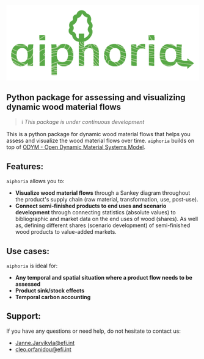 ![aiphoria logo](docs/images/aiphoria-logo.png)

## Python package for assessing and visualizing dynamic wood material flows

> ℹ️ _This package is under continuous development_

This is a python package for dynamic wood material flows that helps you assess and visualize the wood material flows over time. `aiphoria` builds on top of [ODYM - Open Dynamic Material Systems Model](https://github.com/IndEcol/ODYM).

## Features:
`aiphoria` allows you to:
- **Visualize wood material flows** through a Sankey diagram throughout the product's supply chain (raw material, transformation, use, post-use).
- **Connect semi-finished products to end uses and scenario development**  through connecting statistics (absolute values) to bibliographic and market data on the end uses of wood (shares). As well as, defining different shares (scenario development) of semi-finished wood products to value-added markets.

## Use cases:
`aiphoria` is ideal for:
- **Any temporal and spatial situation where a product flow needs to be assessed**
- **Product sink/stock effects**
- **Temporal carbon accounting**

## Support:
If you have any questions or need help, do not hesitate to contact us:
- [Janne.Jarvikyla@efi.int](mailto:Janne.Jarvikyla@efi.int)
- [cleo.orfanidou@efi.int](mailto:cleo.orfanidou@efi.int)
